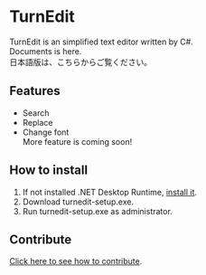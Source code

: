 # TurnEdit
TurnEdit is an simplified text editor written by C#.  
Documents is here.  
日本語版は、こちらからご覧ください。  
## Features
- Search
- Replace
- Change font  
More feature is coming soon!
## How to install
1. If not installed .NET Desktop Runtime, [install it](https://dotnet.microsoft.com/download/dotnet/9.0/runtime).
3. Download turnedit-setup.exe.
4. Run turnedit-setup.exe as administrator.
## Contribute
[Click here to see how to contribute](https://github.com/suzuki3932/TurnEdit/blob/main/CONTRIBUTING.md).
